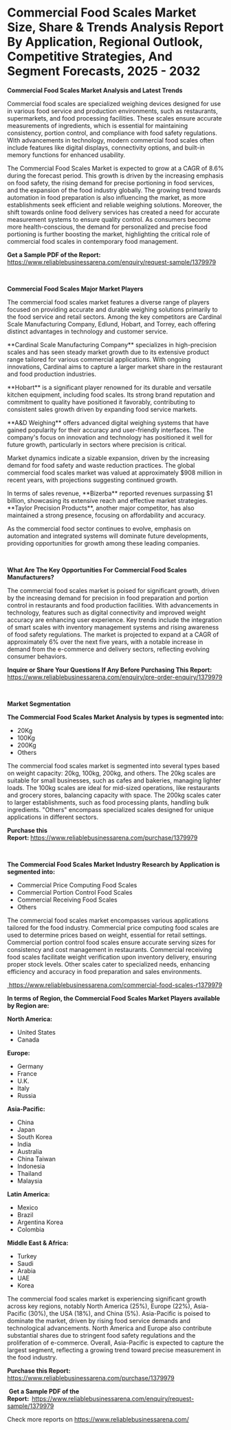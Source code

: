 <p><h1>Commercial Food Scales Market Size, Share & Trends Analysis Report By Application, Regional Outlook, Competitive Strategies, And Segment Forecasts, 2025 - 2032</h1></p><p><strong>Commercial Food Scales Market Analysis and Latest Trends</strong></p>
<p><p>Commercial food scales are specialized weighing devices designed for use in various food service and production environments, such as restaurants, supermarkets, and food processing facilities. These scales ensure accurate measurements of ingredients, which is essential for maintaining consistency, portion control, and compliance with food safety regulations. With advancements in technology, modern commercial food scales often include features like digital displays, connectivity options, and built-in memory functions for enhanced usability.</p><p>The Commercial Food Scales Market is expected to grow at a CAGR of 8.6% during the forecast period. This growth is driven by the increasing emphasis on food safety, the rising demand for precise portioning in food services, and the expansion of the food industry globally. The growing trend towards automation in food preparation is also influencing the market, as more establishments seek efficient and reliable weighing solutions. Moreover, the shift towards online food delivery services has created a need for accurate measurement systems to ensure quality control. As consumers become more health-conscious, the demand for personalized and precise food portioning is further boosting the market, highlighting the critical role of commercial food scales in contemporary food management.</p></p>
<p><strong>Get a Sample PDF of the Report:&nbsp;</strong> <a href="https://www.reliablebusinessarena.com/enquiry/request-sample/1379979?utm_campaign=2938&utm_medium=2&utm_source=Github&utm_content=ia&utm_term=11042025&utm_id=commercial-food-scales">https://www.reliablebusinessarena.com/enquiry/request-sample/1379979</a></p>
<p>&nbsp;</p>
<p><strong>Commercial Food Scales Major Market Players</strong></p>
<p><p>The commercial food scales market features a diverse range of players focused on providing accurate and durable weighing solutions primarily to the food service and retail sectors. Among the key competitors are Cardinal Scale Manufacturing Company, Edlund, Hobart, and Torrey, each offering distinct advantages in technology and customer service.</p><p>**Cardinal Scale Manufacturing Company** specializes in high-precision scales and has seen steady market growth due to its extensive product range tailored for various commercial applications. With ongoing innovations, Cardinal aims to capture a larger market share in the restaurant and food production industries.</p><p>**Hobart** is a significant player renowned for its durable and versatile kitchen equipment, including food scales. Its strong brand reputation and commitment to quality have positioned it favorably, contributing to consistent sales growth driven by expanding food service markets.</p><p>**A&D Weighing** offers advanced digital weighing systems that have gained popularity for their accuracy and user-friendly interfaces. The company's focus on innovation and technology has positioned it well for future growth, particularly in sectors where precision is critical.</p><p>Market dynamics indicate a sizable expansion, driven by the increasing demand for food safety and waste reduction practices. The global commercial food scales market was valued at approximately $908 million in recent years, with projections suggesting continued growth. </p><p>In terms of sales revenue, **Bizerba** reported revenues surpassing $1 billion, showcasing its extensive reach and effective market strategies. **Taylor Precision Products**, another major competitor, has also maintained a strong presence, focusing on affordability and accuracy.</p><p>As the commercial food sector continues to evolve, emphasis on automation and integrated systems will dominate future developments, providing opportunities for growth among these leading companies.</p></p>
<p>&nbsp;</p>
<p><strong>What Are The Key Opportunities For Commercial Food Scales Manufacturers?</strong></p>
<p><p>The commercial food scales market is poised for significant growth, driven by the increasing demand for precision in food preparation and portion control in restaurants and food production facilities. With advancements in technology, features such as digital connectivity and improved weight accuracy are enhancing user experience. Key trends include the integration of smart scales with inventory management systems and rising awareness of food safety regulations. The market is projected to expand at a CAGR of approximately 6% over the next five years, with a notable increase in demand from the e-commerce and delivery sectors, reflecting evolving consumer behaviors.</p></p>
<p><strong>Inquire or Share Your Questions If Any Before Purchasing This Report:</strong> <a href="https://www.reliablebusinessarena.com/enquiry/pre-order-enquiry/1379979?utm_campaign=2938&utm_medium=2&utm_source=Github&utm_content=ia&utm_term=11042025&utm_id=commercial-food-scales">https://www.reliablebusinessarena.com/enquiry/pre-order-enquiry/1379979</a></p>
<p>&nbsp;</p>
<p><strong>Market Segmentation</strong></p>
<p><strong>The Commercial Food Scales Market Analysis by types is segmented into:</strong></p>
<p><ul><li>20Kg</li><li>100Kg</li><li>200Kg</li><li>Others</li></ul></p>
<p><p>The commercial food scales market is segmented into several types based on weight capacity: 20kg, 100kg, 200kg, and others. The 20kg scales are suitable for small businesses, such as cafes and bakeries, managing lighter loads. The 100kg scales are ideal for mid-sized operations, like restaurants and grocery stores, balancing capacity with space. The 200kg scales cater to larger establishments, such as food processing plants, handling bulk ingredients. "Others" encompass specialized scales designed for unique applications in different sectors.</p></p>
<p><strong>Purchase this Report:&nbsp;</strong><a href="https://www.reliablebusinessarena.com/purchase/1379979?utm_campaign=2938&utm_medium=2&utm_source=Github&utm_content=ia&utm_term=11042025&utm_id=commercial-food-scales">https://www.reliablebusinessarena.com/purchase/1379979</a></p>
<p>&nbsp;</p>
<p><strong>The Commercial Food Scales Market Industry Research by Application is segmented into:</strong></p>
<p><ul><li>Commercial Price Computing Food Scales</li><li>Commercial Portion Control Food Scales</li><li>Commercial Receiving Food Scales</li><li>Others</li></ul></p>
<p><p>The commercial food scales market encompasses various applications tailored for the food industry. Commercial price computing food scales are used to determine prices based on weight, essential for retail settings. Commercial portion control food scales ensure accurate serving sizes for consistency and cost management in restaurants. Commercial receiving food scales facilitate weight verification upon inventory delivery, ensuring proper stock levels. Other scales cater to specialized needs, enhancing efficiency and accuracy in food preparation and sales environments.</p></p>
<p><a href="https://www.reliablebusinessarena.com/commercial-food-scales-r1379979?utm_campaign=2938&utm_medium=2&utm_source=Github&utm_content=ia&utm_term=11042025&utm_id=commercial-food-scales">&nbsp;https://www.reliablebusinessarena.com/commercial-food-scales-r1379979</a></p>
<p><strong>In terms of Region, the Commercial Food Scales Market Players available by Region are:</strong></p>
<p>
    <p> <strong> North America: </strong>
        <ul>
            <li>United States</li>
            <li>Canada</li>
        </ul>
        </p> 
    <p> <strong> Europe: </strong>
        <ul>
            <li>Germany</li>
            <li>France</li>
            <li>U.K.</li>
            <li>Italy</li>
            <li>Russia</li>
        </ul>
        </p> 
    <p> <strong> Asia-Pacific: </strong>
        <ul>
            <li>China</li>
            <li>Japan</li>
            <li>South Korea</li>
            <li>India</li>
            <li>Australia</li>
            <li>China Taiwan</li>
            <li>Indonesia</li>
            <li>Thailand</li>
            <li>Malaysia</li>
        </ul>
        </p> 
    <p> <strong> Latin America: </strong>
        <ul>
            <li>Mexico</li>
            <li>Brazil</li>
            <li>Argentina Korea</li>
            <li>Colombia</li>
        </ul>
        </p> 
    <p> <strong> Middle East & Africa: </strong>
        <ul>
            <li>Turkey</li>
            <li>Saudi</li>
            <li>Arabia</li>
            <li>UAE</li>
            <li>Korea</li>
        </ul>
    </p>
    </p>
<p><p>The commercial food scales market is experiencing significant growth across key regions, notably North America (25%), Europe (22%), Asia-Pacific (30%), the USA (18%), and China (5%). Asia-Pacific is poised to dominate the market, driven by rising food service demands and technological advancements. North America and Europe also contribute substantial shares due to stringent food safety regulations and the proliferation of e-commerce. Overall, Asia-Pacific is expected to capture the largest segment, reflecting a growing trend toward precise measurement in the food industry.</p></p>
<p><strong>Purchase this Report: </strong><a href="https://www.reliablebusinessarena.com/purchase/1379979?utm_campaign=2938&utm_medium=2&utm_source=Github&utm_content=ia&utm_term=11042025&utm_id=commercial-food-scales">https://www.reliablebusinessarena.com/purchase/1379979</a></p>
<p>&nbsp;<strong>Get a Sample PDF of the Report:&nbsp;&nbsp;</strong><a href="https://www.reliablebusinessarena.com/enquiry/request-sample/1379979?utm_campaign=2938&utm_medium=2&utm_source=Github&utm_content=ia&utm_term=11042025&utm_id=commercial-food-scales">https://www.reliablebusinessarena.com/enquiry/request-sample/1379979</a></p>
<p><strong></strong></p>
<p>Check more reports on <a href="https://www.reliablebusinessarena.com/?utm_campaign=2938&utm_medium=2&utm_source=Github&utm_content=ia&utm_term=11042025&utm_id=commercial-food-scales">https://www.reliablebusinessarena.com/</a></p>
